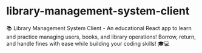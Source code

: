 # library-management-system-client
📚 Library Management System Client - An educational React app to learn and practice managing users, books, and library operations! Borrow, return, and handle fines with ease while building your coding skills! 🎓💻
